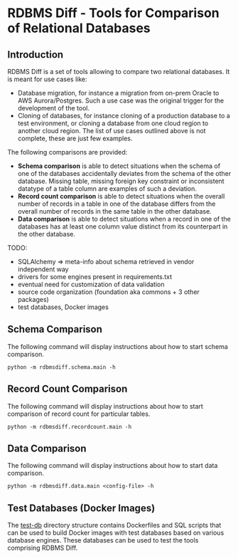 # RDBMS Diff - Tools for Comparison of Relational Databases

## Introduction
RDBMS Diff is a set of tools allowing to compare two relational databases. It is meant for use cases like:
* Database migration, for instance a migration from on-prem Oracle to AWS Aurora/Postgres. Such a use case was the original trigger for the development of the tool.
* Cloning of databases, for instance cloning of a production database to a test environment, or cloning a database from one cloud region to another cloud region.
The list of use cases outlined above is not complete, these are just few examples.

The following comparisons are provided:
* **Schema comparison** is able to detect situations when the schema of one of the databases accidentally deviates from the schema of the other database. Missing table, missing foreign key constraint or inconsistent datatype of a table column are examples of such a deviation.
* **Record count comparison** is able to detect situations when the overall number of records in a table in one of the database differs from the overall number of records in the same table in the other database.
* **Data comparison** is able to detect situations when a record in one of the databases has at least one column value distinct from its counterpart in the other database.

TODO:
- SQLAlchemy => meta-info about schema retrieved in vendor independent way
- drivers for some engines present in requirements.txt
- eventual need for customization of data validation
- source code organization (foundation aka commons + 3 other packages)
- test databases, Docker images

## Schema Comparison
The following command will display instructions about how to start schema comparison.
```
python -m rdbmsdiff.schema.main -h
```

## Record Count Comparison
The following command will display instructions about how to start comparison of record count for particular tables.
```
python -m rdbmsdiff.recordcount.main -h
```

## Data Comparison
The following command will display instructions about how to start data comparison.
```
python -m rdbmsdiff.data.main <config-file> -h
```

## Test Databases (Docker Images)
The [test-db](./test-db) directory structure contains Dockerfiles and SQL scripts that can be used to build Docker images with test databases based on various database engines. These databases can be used to test the tools comprising RDBMS Diff.

